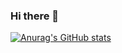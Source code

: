 ### Hi there 👋

[![Anurag's GitHub stats](https://github-readme-stats.vercel.app/api?username=elemigrante)](https://github.com/anuraghazra/github-readme-stats)

<!--
**Elemigrante/Elemigrante** is a ✨ _special_ ✨ repository because its `README.md` (this file) appears on your GitHub profile.

Here are some ideas to get you started:

- 🔭 I’m currently working on ...
- 🌱 I’m currently learning ...
- 👯 I’m looking to collaborate on ...
- 🤔 I’m looking for help with ...
- 💬 Ask me about ...
- 📫 How to reach me: ...
- 😄 Pronouns: ...
- ⚡ Fun fact: ...
-->
